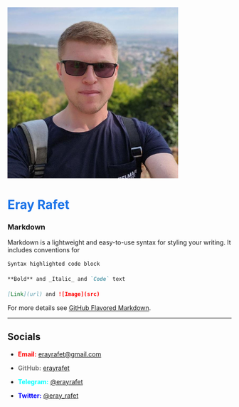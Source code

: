 <img src="profile_photo.jpg" width="384" height="384" />
<h1> <b style='color:#1a73e8'>Eray Rafet</b></h1>

### Markdown

Markdown is a lightweight and easy-to-use syntax for styling your writing. It includes conventions for

```markdown
Syntax highlighted code block

**Bold** and _Italic_ and `Code` text

[Link](url) and ![Image](src)
```

For more details see [GitHub Flavored Markdown](https://guides.github.com/features/mastering-markdown/).

---

## **Socials**

* <b style='color:red'>Email:</b> [erayrafet@gmail.com](mailto:erayrafet@gmail.com)

* <b style='color:grey'>GitHub:</b> [erayrafet](https://github.com/erayrafet)

* <b style='color:cyan'>Telegram:</b> [@erayrafet](https://t.me/erayrafet)

* <b style='color:blue'>Twitter:</b> [@eray_rafet](https://twitter.com/eray_rafet)
